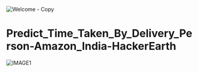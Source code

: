 ![Welcome - Copy](https://user-images.githubusercontent.com/84449238/186960532-b86a5514-a451-46de-ac33-7e7b18bdba7c.JPG)

# Predict_Time_Taken_By_Delivery_Person-Amazon_India-HackerEarth

![IMAGE1](https://user-images.githubusercontent.com/84449238/186960727-3976fab1-8318-43f2-9cda-8f279d9c278c.JPG)

